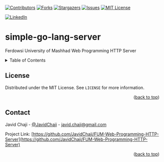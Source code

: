 <a name="readme-top"></a>


[![Contributors][contributors-shield]][contributors-url]
[![Forks][forks-shield]][forks-url]
[![Stargazers][stars-shield]][stars-url]
[![Issues][issues-shield]][issues-url]
[![MIT License][license-shield]][license-url]



[![LinkedIn][linkedin-shield]][javid-linkedin-url]

# simple-go-lang-server

Ferdowsi University of Mashhad Web Programming HTTP Server







<!-- TABLE OF CONTENTS -->
<details>
  <summary>Table of Contents</summary>
  <ol>
    <li>
      <a href="#about-the-project">About The Project</a>
      <ul>
        <li><a href="#built-with">Built With</a></li>
      </ul>
    </li>
    <li>
      <a href="#getting-started">Getting Started</a>
      <ul>
        <li><a href="#prerequisites">Prerequisites</a></li>
        <li><a href="#installation">Installation</a></li>
      </ul>
    </li>
    <li><a href="#usage">Usage</a></li>
    <li><a href="#roadmap">Roadmap</a></li>
    <li><a href="#contributing">Contributing</a></li>
    <li><a href="#license">License</a></li>
    <li><a href="#contact">Contact</a></li>
    <li><a href="#acknowledgments">Acknowledgments</a></li>
  </ol>
</details>






<!-- LICENSE -->
## License

Distributed under the MIT License. See `LICENSE` for more information.

<p align="right">(<a href="#readme-top">back to top</a>)</p>


<!-- CONTACT -->
## Contact

Javid Chaji - [@JavidChaji](https://twitter.com/JavidChaji) - javid.chaji@gmail.com

Project Link: [https://github.com/JavidChaji/FUM-Web-Programming-HTTP-Server](https://github.com/JavidChaji/FUM-Web-Programming-HTTP-Server)

<p align="right">(<a href="#readme-top">back to top</a>)</p>



<!-- MARKDOWN LINKS & IMAGES -->
<!-- https://www.markdownguide.org/basic-syntax/#reference-style-links -->
<!-- https://ileriayo.github.io/markdown-badges/ -->

<!-- Contributors -->
[contributors-shield]: https://img.shields.io/github/contributors/javidchaji/FUM-Web-Programming-HTTP-Server.svg?style=for-the-badge

[contributors-url]: https://github.com/javidchaji/FUM-Web-Programming-HTTP-Server/graphs/contributors

<!-- Forks -->
[forks-shield]: https://img.shields.io/github/forks/javidchaji/FUM-Web-Programming-HTTP-Server.svg?style=for-the-badge

[forks-url]: https://github.com/javidchaji/FUM-Web-Programming-HTTP-Server/network/members


<!-- Stars -->
[stars-shield]: https://img.shields.io/github/stars/javidchaji/FUM-Web-Programming-HTTP-Server.svg?style=for-the-badge

[stars-url]: https://github.com/javidchaji/FUM-Web-Programming-HTTP-Server/stargazers


<!-- Issues -->
[issues-shield]: https://img.shields.io/github/issues/javidchaji/FUM-Web-Programming-HTTP-Server.svg?style=for-the-badge

[issues-url]: https://github.com/javidchaji/FUM-Web-Programming-HTTP-Server/issues


<!-- License -->
[license-shield]: https://img.shields.io/github/license/javidchaji/FUM-Web-Programming-HTTP-Server.svg?style=for-the-badge

[license-url]: https://github.com/javidchaji/FUM-Web-Programming-HTTP-Server/blob/master/LICENSE


<!-- Linkedin -->
[linkedin-shield]: https://img.shields.io/badge/linkedin-%230077B5.svg?style=for-the-badge&logo=linkedin&logoColor=white

[javid-linkedin-url]: https://linkedin.com/in/javidchaji
